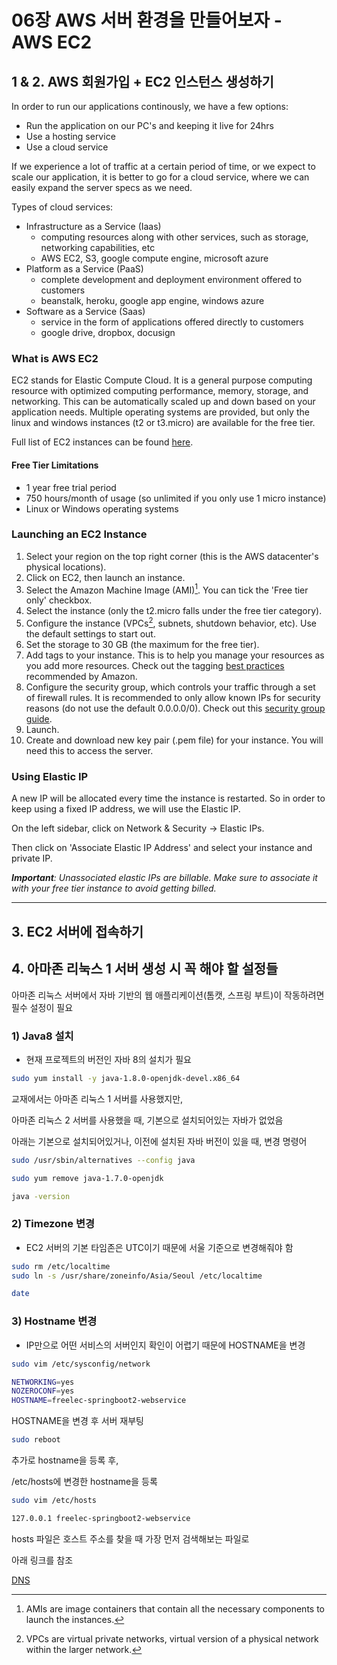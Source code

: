 # 06장 AWS 서버 환경을 만들어보자 - AWS EC2
## 1 & 2. AWS 회원가입 + EC2 인스턴스 생성하기

In order to run our applications continously, we have a few options:
* Run the application on our PC's and keeping it live for 24hrs
* Use a hosting service
* Use a cloud service

If we experience a lot of traffic at a certain period of time, or we expect to scale our application, it is better to go for a cloud service, where we can easily expand the server specs as we need. 

Types of cloud services:
* Infrastructure as a Service (Iaas)
    * computing resources along with other services, such as storage, networking capabilities, etc
    * AWS EC2, S3, google compute engine, microsoft azure
* Platform as a Service (PaaS)
    * complete development and deployment environment offered to customers
    * beanstalk, heroku, google app engine, windows azure
* Software as a Service (Saas)
    * service in the form of applications offered directly to customers
    * google drive, dropbox, docusign

### What is AWS EC2
EC2 stands for Elastic Compute Cloud. It is a general purpose computing resource with optimized computing performance, memory, storage, and networking. This can be automatically scaled up and down based on your application needs. Multiple operating systems are provided, but only the linux and windows instances (t2 or t3.micro) are available for the free tier.

Full list of EC2 instances can be found [here](https://aws.amazon.com/ec2/instance-types/).

#### Free Tier Limitations
* 1 year free trial period
* 750 hours/month of usage (so unlimited if you only use 1 micro instance)
* Linux or Windows operating systems

### Launching an EC2 Instance
1. Select your region on the top right corner (this is the AWS datacenter's physical locations).
2. Click on EC2, then launch an instance.
3. Select the Amazon Machine Image (AMI)[^ami]. You can tick the 'Free tier only' checkbox. 
4. Select the instance (only the t2.micro falls under the free tier category).
5. Configure the instance (VPCs[^vpc], subnets, shutdown behavior, etc). Use the default settings to start out. 
6. Set the storage to 30 GB (the maximum for the free tier).
7. Add tags to your instance. This is to help you manage your resources as you add more resources. Check out the tagging [best practices](https://d1.awsstatic.com/whitepapers/aws-tagging-best-practices.pdf) recommended by Amazon.
8. Configure the security group, which controls your traffic through a set of firewall rules. It is recommended to only allow known IPs for security reasons (do not use the default 0.0.0.0/0). Check out this [security group guide](https://docs.aws.amazon.com/AWSEC2/latest/UserGuide/security-group-rules-reference.html).
9. Launch.
10. Create and download new key pair (.pem file) for your instance. You will need this to access the server.

### Using Elastic IP
A new IP will be allocated every time the instance is restarted. So in order to keep using a fixed IP address, we will use the Elastic IP. 

On the left sidebar, click on Network & Security -> Elastic IPs.

Then click on 'Associate Elastic IP Address' and select your instance and private IP. 

***Important**: Unassociated elastic IPs are billable. Make sure to associate it with your free tier instance to avoid getting billed.*

---
[^ami]: AMIs are image containers that contain all the necessary components to launch the instances.  
[^vpc]: VPCs are virtual private networks, virtual version of a physical network within the larger network. 

## 3. EC2 서버에 접속하기
## 4. 아마존 리눅스 1 서버 생성 시 꼭 해야 할 설정들
아마존 리눅스 서버에서 자바 기반의 웹 애플리케이션(톰캣, 스프링 부트)이 작동하려면 필수 설정이 필요

 

### 1) Java8 설치

- 현재 프로젝트의 버전인 자바 8의 설치가 필요

```bash
sudo yum install -y java-1.8.0-openjdk-devel.x86_64
```

교재에서는 아마존 리눅스 1 서버를 사용했지만,

아마존 리눅스 2 서버를 사용했을 때, 기본으로 설치되어있는 자바가 없었음

아래는 기본으로 설치되어있거나, 이전에 설치된 자바 버전이 있을 때, 변경 명령어

```bash
sudo /usr/sbin/alternatives --config java
```

```bash
sudo yum remove java-1.7.0-openjdk
```

```bash
java -version
```

### 2) Timezone 변경

- EC2 서버의 기본 타임존은 UTC이기 때문에 서울 기준으로 변경해줘야 함

```bash
sudo rm /etc/localtime
sudo ln -s /usr/share/zoneinfo/Asia/Seoul /etc/localtime
```

```bash
date
```

### 3) Hostname 변경

- IP만으로 어떤 서비스의 서버인지 확인이 어렵기 때문에 HOSTNAME을 변경

```bash
sudo vim /etc/sysconfig/network
```

```bash
NETWORKING=yes
NOZEROCONF=yes
HOSTNAME=freelec-springboot2-webservice
```

HOSTNAME을 변경 후 서버 재부팅

```bash
sudo reboot
```

추가로 hostname을 등록 후, 

/etc/hosts에 변경한 hostname을 등록

```bash
sudo vim /etc/hosts
```

```bash
127.0.0.1 freelec-springboot2-webservice
```

hosts 파일은 호스트 주소를 찾을 때 가장 먼저 검색해보는 파일로

아래 링크를 참조

[DNS](https://dheldh77.tistory.com/entry/%EB%84%A4%ED%8A%B8%EC%9B%8C%ED%81%AC-DNSDomain-Name-System)

